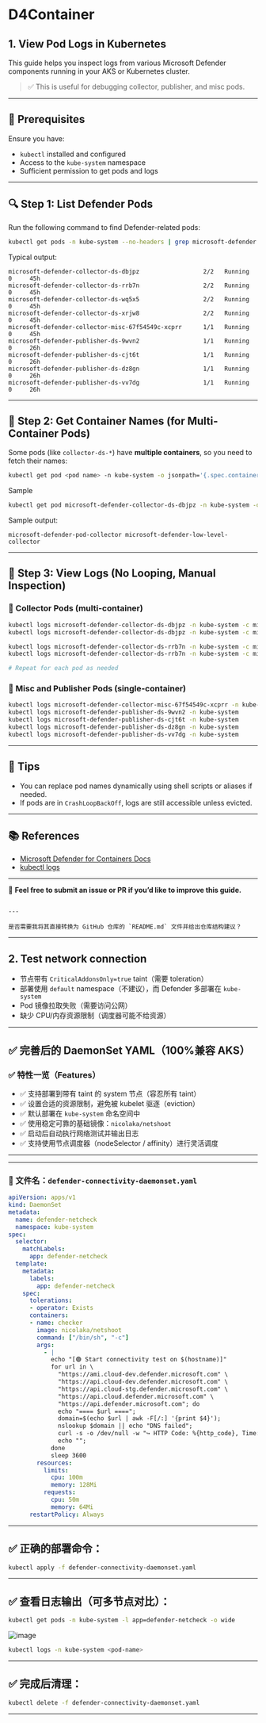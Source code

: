 # D4Container

## 1. View Pod Logs in Kubernetes

This guide helps you inspect logs from various Microsoft Defender components running in your AKS or Kubernetes cluster.

> ✅ This is useful for debugging collector, publisher, and misc pods.

---

## 📌 Prerequisites

Ensure you have:

- `kubectl` installed and configured
- Access to the `kube-system` namespace
- Sufficient permission to get pods and logs

---

## 🔍 Step 1: List Defender Pods

Run the following command to find Defender-related pods:

```bash
kubectl get pods -n kube-system --no-headers | grep microsoft-defender
````

Typical output:

```
microsoft-defender-collector-ds-dbjpz                  2/2   Running   0     45h
microsoft-defender-collector-ds-rrb7n                  2/2   Running   0     45h
microsoft-defender-collector-ds-wq5x5                  2/2   Running   0     45h
microsoft-defender-collector-ds-xrjw8                  2/2   Running   0     45h
microsoft-defender-collector-misc-67f54549c-xcprr      1/1   Running   0     45h
microsoft-defender-publisher-ds-9wvn2                  1/1   Running   0     26h
microsoft-defender-publisher-ds-cjt6t                  1/1   Running   0     26h
microsoft-defender-publisher-ds-dz8gn                  1/1   Running   0     26h
microsoft-defender-publisher-ds-vv7dg                  1/1   Running   0     26h
```

---

## 🧩 Step 2: Get Container Names (for Multi-Container Pods)

Some pods (like `collector-ds-*`) have **multiple containers**, so you need to fetch their names:

```bash
kubectl get pod <pod name> -n kube-system -o jsonpath='{.spec.containers[*].name}'
```

Sample
```bash
kubectl get pod microsoft-defender-collector-ds-dbjpz -n kube-system -o jsonpath='{.spec.containers[*].name}'
```

Sample output:

```
microsoft-defender-pod-collector microsoft-defender-low-level-collector
```

---

## 📄 Step 3: View Logs (No Looping, Manual Inspection)

### 🧪 Collector Pods (multi-container)

```bash
kubectl logs microsoft-defender-collector-ds-dbjpz -n kube-system -c microsoft-defender-pod-collector
kubectl logs microsoft-defender-collector-ds-dbjpz -n kube-system -c microsoft-defender-low-level-collector

kubectl logs microsoft-defender-collector-ds-rrb7n -n kube-system -c microsoft-defender-pod-collector
kubectl logs microsoft-defender-collector-ds-rrb7n -n kube-system -c microsoft-defender-low-level-collector

# Repeat for each pod as needed
```

### 🧬 Misc and Publisher Pods (single-container)

```bash
kubectl logs microsoft-defender-collector-misc-67f54549c-xcprr -n kube-system
kubectl logs microsoft-defender-publisher-ds-9wvn2 -n kube-system
kubectl logs microsoft-defender-publisher-ds-cjt6t -n kube-system
kubectl logs microsoft-defender-publisher-ds-dz8gn -n kube-system
kubectl logs microsoft-defender-publisher-ds-vv7dg -n kube-system
```

---

## 🧠 Tips

* You can replace pod names dynamically using shell scripts or aliases if needed.
* If pods are in `CrashLoopBackOff`, logs are still accessible unless evicted.

---


## 📚 References

* [Microsoft Defender for Containers Docs](https://learn.microsoft.com/en-us/azure/defender-for-cloud/defender-for-containers-introduction)
* [kubectl logs](https://kubernetes.io/docs/reference/generated/kubectl/kubectl-commands#logs)

---

💬 **Feel free to submit an issue or PR if you’d like to improve this guide.**

```

---

是否需要我将其直接转换为 GitHub 仓库的 `README.md` 文件并给出仓库结构建议？
```

---


## 2. Test network connection

* 节点带有 `CriticalAddonsOnly=true` taint（需要 toleration）
* 部署使用 `default` namespace（不建议），而 Defender 多部署在 `kube-system`
* Pod 镜像拉取失败（需要访问公网）
* 缺少 CPU/内存资源限制（调度器可能不给资源）

---

## ✅ 完善后的 DaemonSet YAML（100%兼容 AKS）

### ✅ 特性一览（Features）

* ✅ 支持部署到带有 taint 的 system 节点（容忍所有 taint）
* ✅ 设置合适的资源限制，避免被 kubelet 驱逐（eviction）
* ✅ 默认部署在 `kube-system` 命名空间中
* ✅ 使用稳定可靠的基础镜像：`nicolaka/netshoot`
* ✅ 启动后自动执行网络测试并输出日志
* ✅ 支持使用节点调度器（nodeSelector / affinity）进行灵活调度

---

---

### 📄 文件名：`defender-connectivity-daemonset.yaml`

```yaml
apiVersion: apps/v1
kind: DaemonSet
metadata:
  name: defender-netcheck
  namespace: kube-system
spec:
  selector:
    matchLabels:
      app: defender-netcheck
  template:
    metadata:
      labels:
        app: defender-netcheck
    spec:
      tolerations:
      - operator: Exists
      containers:
      - name: checker
        image: nicolaka/netshoot
        command: ["/bin/sh", "-c"]
        args:
          - |
            echo "[🟢 Start connectivity test on $(hostname)]"
            for url in \
              "https://ami.cloud-dev.defender.microsoft.com" \
              "https://api.cloud-dev.defender.microsoft.com" \
              "https://api.cloud-stg.defender.microsoft.com" \
              "https://api.cloud.defender.microsoft.com" \
              "https://api.defender.microsoft.com"; do
              echo "==== $url ====";
              domain=$(echo $url | awk -F[/:] '{print $4}');
              nslookup $domain || echo "DNS failed";
              curl -s -o /dev/null -w "↪ HTTP Code: %{http_code}, Time: %{time_total}s\n" --connect-timeout 5 $url || echo "Curl failed";
              echo "";
            done
            sleep 3600
        resources:
          limits:
            cpu: 100m
            memory: 128Mi
          requests:
            cpu: 50m
            memory: 64Mi
      restartPolicy: Always
```

---

## ✅ 正确的部署命令：

```bash
kubectl apply -f defender-connectivity-daemonset.yaml
```

---

## ✅ 查看日志输出（可多节点对比）：

```bash
kubectl get pods -n kube-system -l app=defender-netcheck -o wide
```
![image](https://github.com/user-attachments/assets/815ba46a-37c9-45f5-9d1c-e8fb0c279e58)

```bash
kubectl logs -n kube-system <pod-name>
```

---

## ✅ 完成后清理：

```bash
kubectl delete -f defender-connectivity-daemonset.yaml
```

---

